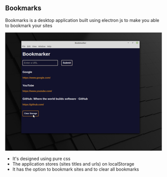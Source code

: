 ## Bookmarks

Bookmarks is a desktop application built using electron js to make you able to bookmark your sites

![bookmarks](https://github.com/SuperbWebDeveloper11/bookmarks-electron/blob/main/bookmarker.png)

- It's designed using pure css
- The application stores (sites titles and urls) on localStorage
- It has the option to bookmark sites and to clear all bookmarks

